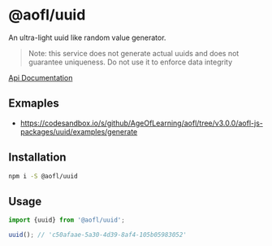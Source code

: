 # @aofl/uuid

An ultra-light uuid like random value generator.

> Note: this service does not generate actual uuids and does not guarantee uniqueness. Do not use it to enforce data integrity

[Api Documentation](https://ageoflearning.github.io/aofl/v4.x/api-docs/modules/_aofl_uuid.html)

## Exmaples
* https://codesandbox.io/s/github/AgeOfLearning/aofl/tree/v3.0.0/aofl-js-packages/uuid/examples/generate

## Installation
```bash
npm i -S @aofl/uuid
```

## Usage

```javascript
import {uuid} from '@aofl/uuid';

uuid(); // 'c50afaae-5a30-4d39-8af4-105b05983052'
```
